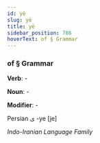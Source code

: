 ```yaml
---
id: yë
slug: yë
title: yë
sidebar_position: 786
hoverText: of § Grammar
---
```


### of § Grammar

**Verb**: -

**Noun**: -

**Modifier**: -

Persian ی -ye [je]

*Indo-Iranian Language Family*